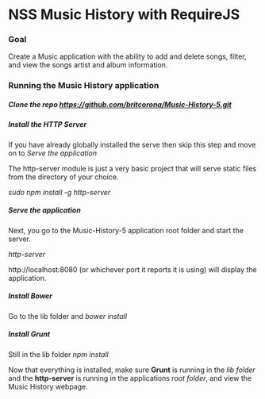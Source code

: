 # NSS Music History with RequireJS

### Goal

Create a Music application with the ability to add and delete songs, filter, and view the songs artist and album information.

### Running the Music History application

##### Clone the repo https://github.com/britcorona/Music-History-5.git

##### Install the HTTP Server

If you have already globally installed the serve then skip this step and move on to *Serve the application*

The http-server module is just a very basic project that will serve static files from the directory of your choice.

*sudo npm install -g http-server*

##### Serve the application

Next, you go to the Music-History-5 application root folder and start the server.

*http-server*

http://localhost:8080 (or whichever port it reports it is using) will display the application.

##### Install Bower

Go to the lib folder and *bower install*

##### Install Grunt

Still in the lib folder *npm install*

Now that everything is installed, make sure **Grunt** is running in the *lib folder* and the **http-server** is running in the applications *root folder*, and view the Music History webpage.